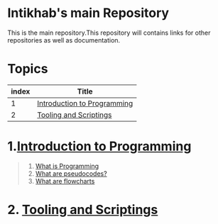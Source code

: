 # Intikhab's main Repository

This is the main repository.This repository will contains links for other repositories as well as documentation.

# Topics

| index | Title |
| -------|-------|
| 1 | [Introduction to Programming](#Introduction-to-Programming) |
| 2 | [Tooling and Scriptings]() |

# 1.[Introduction to Programming](knowledgebase/intro-to-programming/1-introduction-to-programming.md)


>1. [What is Programming](knowledgebase/intro-to-programming/1.1-what-is-programming.md)
>2. [What are pseudocodes?]()
>3. [What are flowcharts]()


# 2. [Tooling and Scriptings](#)

